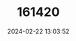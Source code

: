 ---
title: "161420"
category: "Brochiraja spinifera"
draft: false
date: 2024-02-22 13:03:52
languages:
  English: ["Prickly Deepsea Skate"]
---